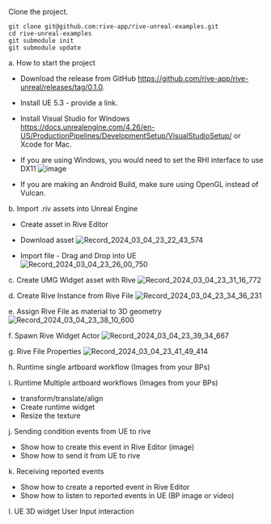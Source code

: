 
Clone the project.
```
git clone git@github.com:rive-app/rive-unreal-examples.git
cd rive-unreal-examples
git submodule init
git submodule update
```
a. How to start the project
- Download the release from GitHub https://github.com/rive-app/rive-unreal/releases/tag/0.1.0.
- Install UE 5.3 - provide a link.
- Install Visual Studio for Windows https://docs.unrealengine.com/4.26/en-US/ProductionPipelines/DevelopmentSetup/VisualStudioSetup/ or Xcode for Mac.
- If you are using Windows, you would need to set the RHI interface to use DX11
![image](https://github.com/Geodesic-Games/rive-unreal-examples/assets/149646824/7ddc2b13-db06-49fa-bf4f-29e22fea53ab)
  
- If you are making an Android Build, make sure using OpenGL instead of Vulcan.

b. Import .riv assets into Unreal Engine
- Create asset in Rive Editor
- Download asset
![Record_2024_03_04_23_22_43_574](https://github.com/Geodesic-Games/rive-unreal-examples/assets/149646824/c3216495-5937-4746-a5f8-9d5755bbeb3c)


- Import file - Drag and Drop into UE
![Record_2024_03_04_23_26_00_750](https://github.com/Geodesic-Games/rive-unreal-examples/assets/149646824/ee9c6029-9b89-44e9-a73b-3fc904a27f16)


c. Create UMG Widget asset with Rive
![Record_2024_03_04_23_31_16_772](https://github.com/Geodesic-Games/rive-unreal-examples/assets/149646824/2c3a2e39-2d6d-4d35-a51f-09ca2e7ccd68)


d. Create Rive Instance from Rive File
![Record_2024_03_04_23_34_36_231](https://github.com/Geodesic-Games/rive-unreal-examples/assets/149646824/d60106ec-6cbd-49fc-82dc-7ae86bddc4f8)



e. Assign Rive File as material to 3D geometry
![Record_2024_03_04_23_38_10_600](https://github.com/Geodesic-Games/rive-unreal-examples/assets/149646824/9b88a7ed-73db-47e8-857e-ccf7b467ce27)



f. Spawn Rive Widget Actor
![Record_2024_03_04_23_39_34_667](https://github.com/Geodesic-Games/rive-unreal-examples/assets/149646824/fe119b5f-2788-4e52-a217-67decdf98d8e)




g. Rive File Properties
![Record_2024_03_04_23_41_49_414](https://github.com/Geodesic-Games/rive-unreal-examples/assets/149646824/68ca8237-6f6d-4689-892f-78107e9bd732)



h. Runtime single artboard workflow (Images from your BPs)

i. Runtime Multiple artboard workflows (Images from your BPs)
- transform/translate/align
- Create runtime widget
- Resize the texture

j. Sending condition events from UE to rive
- Show how to create this event in Rive Editor (image)
- Show how to send it from UE to rive

k. Receiving reported events
- Show how to create a reported event in Rive Editor
- Show how to listen to reported events in UE (BP image or video)  

l. UE 3D widget User Input interaction 

